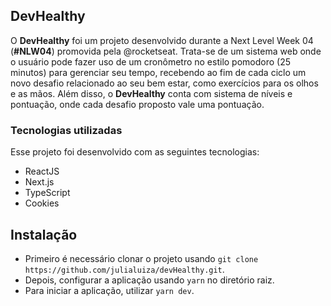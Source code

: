 ## DevHealthy

O **DevHealthy** foi um projeto desenvolvido durante a Next Level Week 04 (**#NLW04**) promovida pela @rocketseat.
Trata-se de um sistema web onde o usuário pode fazer uso de um cronômetro no estilo pomodoro (25 minutos) para gerenciar seu tempo, recebendo ao fim de cada ciclo um novo desafio relacionado ao seu bem estar, como exercícios para os olhos e as mãos. 
Além disso, o **DevHealthy** conta com sistema de níveis e pontuação, onde cada desafio proposto vale uma pontuação.

### Tecnologias utilizadas
Esse projeto foi desenvolvido com as seguintes tecnologias:
- ReactJS
- Next.js
- TypeScript
- Cookies
## Instalação
 - Primeiro é necessário clonar o projeto usando `git clone https://github.com/julialuiza/devHealthy.git`.
- Depois, configurar a aplicação usando `yarn` no diretório raiz.
- Para iniciar a aplicação, utilizar `yarn dev`.


